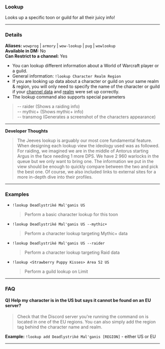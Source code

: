 ### Lookup
Looks up a specific toon or guild for all their juicy info!
***
### Details
**Aliases:** `wowprog` | `armory` | `wow-lookup` | `pug` | `wowlookup`    
**Available in DM:** No   
**Can Restrict to a channel:** Yes

* You can lookup different information about a World of Warcraft player or a guild.
* General information: `!lookup Character Realm Region`
* If you are looking up data about a character or guild on your same realm & region, you will only need to specify the name of the character or guild if your [channel data](../../guides/Channel-Data.md) and [realm](../Setup/Realm.md) were set up correctly.
* The lookup command also supports special parameters
>-- raider (Shows a raiding info)   
-- mythic+ (Shows mythic+ info)   
-- transmog (Generates a screenshot of the characters appearance)
***
**Developer Thoughts**
>The Jeeves lookup is arguably our most core fundamental feature. When designing each lookup view the ideology used was as followed. For raiding, we imagined we are in the middle of Antorus starting Argus in the face needing 1 more DPS. We have 2 960 warlocks in the queue but we only want to bring one. The information we put in the view should be enough to quickly compare between the two and pick the best one. Of course, we also included links to external sites for a more in-depth dive into their profiles.
***
### Examples

* `!lookup Deadlystriké Mal'ganis US`
  > Perform a basic character lookup for this toon
* `!lookup Deadlystriké Mal'ganis US --mythic+`
  > Perform a character lookup targeting Mythic+ data
* `!lookup Deadlystriké Mal'ganis US --raider`
  > Perform a character lookup targeting Raid data
* `!lookup <Strawberry Puppy Kisses> Area 52 US`
  > Perform a guild lookup on Limit
***
### FAQ
#### Q) Help my character is in the US but says it cannot be found on an EU server?
>Check that the Discord server you're running the command on is located in one of the EU regions. You can also simply add the region tag behind the character
name and realm.

**Example:** `!lookup add Deadlystriké Mal'ganis [REGION]` - either US or EU
***
